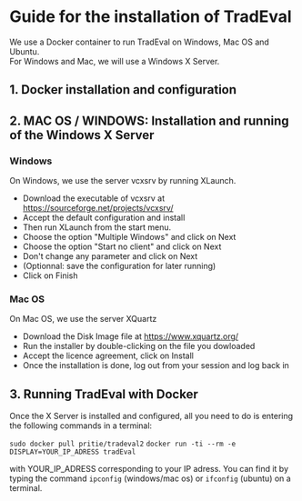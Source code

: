 # Guide for the installation of TradEval

We use a Docker container to run TradEval on Windows, Mac OS and Ubuntu.<br>
For Windows and Mac, we will use a Windows X Server.<br>

## 1. Docker installation and configuration



## 2. MAC OS / WINDOWS: Installation and running of the Windows X Server

### Windows

On Windows, we use the server vcxsrv by running XLaunch.<br>
- Download the executable of vcxsrv at https://sourceforge.net/projects/vcxsrv/ <br>
- Accept the default configuration and install<br>
- Then run XLaunch from the start menu.<br>
- Choose the option "Multiple Windows" and click on Next<br>
- Choose the option "Start no client" and click on Next<br>
- Don't change any parameter and click on Next<br>
- (Optionnal: save the configuration for later running)<br>
- Click on Finish<br>

### Mac OS

On Mac OS, we use the server XQuartz<br>
- Download the Disk Image file at https://www.xquartz.org/
- Run the installer by double-clicking on the file you dowloaded
- Accept the licence agreement, click on Install
- Once the installation is done, log out from your session and log back in


## 3. Running TradEval with Docker

Once the X Server is installed and configured, all you need to do is entering the following commands in a terminal:<br>

`sudo docker pull pritie/tradeval2`
`docker run -ti --rm -e DISPLAY=YOUR_IP_ADRESS tradEval`

with YOUR_IP_ADRESS corresponding to your IP adress. You can find it by typing the command `ipconfig` (windows/mac os) or `ifconfig` (ubuntu) on a terminal.

